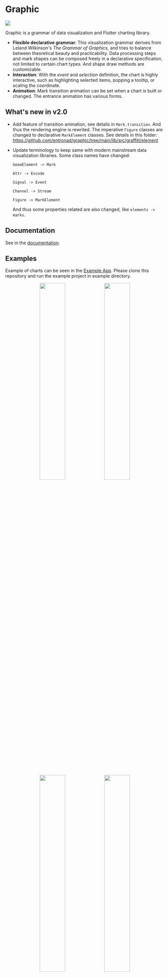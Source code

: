 # Graphic

<p align="left">
<a href="https://pub.dev/packages/graphic">
<img src="https://img.shields.io/pub/v/graphic.svg" />
</a>
</p>
Graphic is a grammar of data visualization and Flutter charting library.

- **Flexible declarative grammar**: This visualization grammar derives from Leland Wilkinson's *The Grammar of Graphics*, and tries to balance between theoretical beauty and practicability. Data processing steps and mark shapes can be composed freely in a declarative specification, not limited to certain chart types. And shape draw methods are customizable.
- **Interaction**: With the *event* and *selection* definition, the chart is highly interactive, such as highlighting selected items, popping a tooltip, or scaling the coordinate.
- **Animation**: Mark transition animation can be set when a chart is built or changed. The entrance animation has various forms.

## What's new in v2.0

- Add feature of transition animation, see details in `Mark.transition`. And thus the rendering engine is rewrited. The imperative `Figure` classes are changed to declarative `MarkElement` classes. See details in this folder: https://github.com/entronad/graphic/tree/main/lib/src/graffiti/element

- Update terminology to keep same with modern mainstream data visualization libraries. Some class names have changed:

  `GeomElement -> Mark`

  `Attr -> Encode`

  `Signal -> Event`

  `Channel -> Stream`

  `Figure -> MarkElement`

  And thus some properties related are also changed, like `elements -> marks`.

## Documentation

See in the [documentation](https://pub.dev/documentation/graphic/latest/graphic/graphic-library.html).

## Examples

Example of charts can be seen in the [Example App](https://github.com/entronad/graphic/tree/main/example). Please clone this repository and run the example project in example directory.

<div align="center">
<img src="https://github.com/entronad/graphic/raw/main/devdoc/animation1.gif" width="40%" height="40%" />
<img src="https://github.com/entronad/graphic/raw/main/devdoc/animation2.gif" width="40%" height="40%" />
<img src="https://github.com/entronad/graphic/raw/main/devdoc/animation3.gif" width="40%" height="40%" />
<img src="https://github.com/entronad/graphic/raw/main/devdoc/animation4.gif" width="40%" height="40%" />
<img src="https://github.com/entronad/graphic/raw/main/devdoc/signal_channel.gif" width="40%" height="40%" />
<img src="https://github.com/entronad/graphic/raw/main/devdoc/selection_channel.gif" width="40%" height="40%" />
</div>

![examples](https://github.com/entronad/graphic/raw/main/devdoc/examples.jpg)

## Tutorials

[The Versatility of the Grammar of Graphics](https://medium.com/@entronad/the-versatility-of-the-grammar-of-graphics-d1366760424d)

[How to Build Interactive Charts in Flutter](https://medium.com/@entronad/how-to-build-interactive-charts-in-flutter-e317492d5ba1)

## Share this Lib

[![Twitter](https://img.shields.io/badge/share%20on-twitter-03A9F4?style=flat-square&logo=twitter)](https://twitter.com/share?url=https://github.com/entronad/graphic&text=Graphic:%20A%20grammar%20of%20data%20visualization%20and%20Flutter%20charting%20library.)
[![HackerNews](https://img.shields.io/badge/share%20on-hacker%20news-orange?style=flat-square&logo=ycombinator)](https://news.ycombinator.com/submitlink?u=https://github.com/entronad/graphic)
[![Reddit](https://img.shields.io/badge/share%20on-reddit-red?style=flat-square&logo=reddit)](https://reddit.com/submit?url=https://github.com/Kanaries/pygwalker&title=Graphic:%20A%20grammar%20of%20data%20visualization%20and%20Flutter%20charting%20library.)

## License

Graphic is [MIT License](https://github.com/entronad/graphic/blob/main/LICENSE).

## Keep Informed

[Twitter](https://twitter.com/entronad_viz)

[Medium](https://medium.com/@entronad)

[Zhihu](https://www.zhihu.com/people/entronad)
